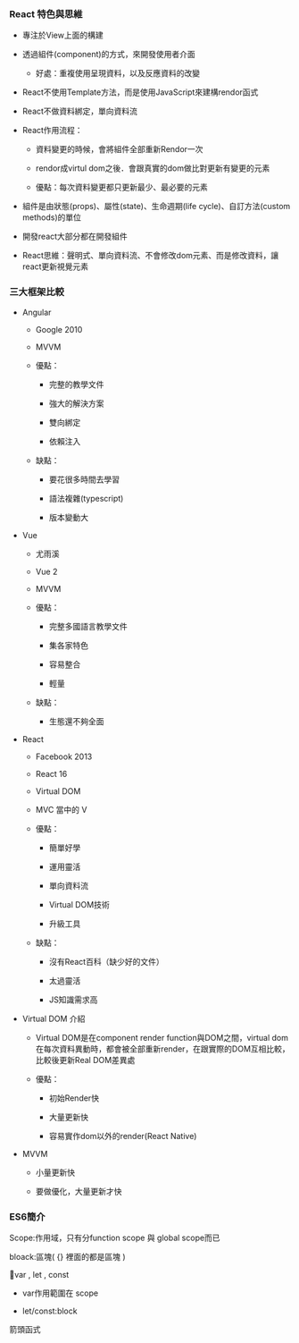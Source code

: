 ### React 特色與思維

- 專注於View上面的構建

- 透過組件(component)的方式，來開發使用者介面
  
  - 好處：重複使用呈現資料，以及反應資料的改變

- React不使用Template方法，而是使用JavaScript來建構rendor函式

- React不做資料綁定，單向資料流

- React作用流程：
  
  - 資料變更的時候，會將組件全部重新Rendor一次
  
  - rendor成virtul dom之後．會跟真實的dom做比對更新有變更的元素
  
  - 優點：每次資料變更都只更新最少、最必要的元素

- 組件是由狀態(props)、屬性(state)、生命週期(life cycle)、自訂方法(custom methods)的單位

- 開發react大部分都在開發組件

- React思維：聲明式、單向資料流、不會修改dom元素、而是修改資料，讓react更新視覺元素

### 三大框架比較

- Angular
  
  - Google 2010
  
  - MVVM  
  
  - 優點：
    
    - 完整的教學文件
    
    - 強大的解決方案
    
    - 雙向綁定
    
    - 依賴注入
  
  - 缺點：
    
    - 要花很多時間去學習
    
    - 語法複雜(typescript)
    
    - 版本變動大

- Vue
  
  - 尤雨溪
  
  - Vue 2
  
  - MVVM
  
  - 優點：
    
    - 完整多國語言教學文件
    
    - 集各家特色
    
    - 容易整合
    
    - 輕量
  
  - 缺點：
    
    - 生態還不夠全面

- React
  
  - Facebook 2013
  
  - React 16
  
  - Virtual DOM
  
  - MVC 當中的 V
  
  - 優點：
    
    - 簡單好學
    
    - 運用靈活
    
    - 單向資料流
    
    - Virtual DOM技術
    
    - 升級工具
  
  - 缺點：
    
    - 沒有React百科（缺少好的文件）
    
    - 太過靈活
    
    - JS知識需求高

- Virtual DOM 介紹
  
  - Virtual DOM是在component render function與DOM之間，virtual dom在每次資料異動時，都會被全部重新render，在跟實際的DOM互相比較，比較後更新Real DOM差異處
  
  - 優點：
    
    - 初始Render快
    
    - 大量更新快
    
    - 容易實作dom以外的render(React Native)

- MVVM
  
  - 小量更新快
  
  - 要做優化，大量更新才快

### ES6簡介

Scope:作用域，只有分function scope 與 global scope而已

bloack:區塊( {} 裡面的都是區塊 )

var , let , const

- var作用範圍在 scope

- let/const:block

箭頭函式








